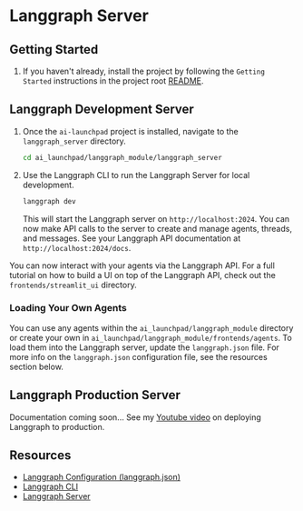 # Langgraph Server

## Getting Started

1. If you haven't already, install the project by following the `Getting Started` instructions in the project root [README](../../../README.md).

## Langgraph Development Server

1. Once the `ai-launchpad` project is installed, navigate to the `langgraph_server` directory.

    ```bash
    cd ai_launchpad/langgraph_module/langgraph_server
    ```

2. Use the Langgraph CLI to run the Langgraph Server for local development.

    ```bash
    langgraph dev
    ```

    This will start the Langgraph server on `http://localhost:2024`. You can now make API calls to the server to create and manage agents, threads, and messages. See your Langgraph API documentation at `http://localhost:2024/docs`.

You can now interact with your agents via the Langgraph API. For a full tutorial on how to build a UI on top of the Langgraph API, check out the `frontends/streamlit_ui` directory.

### Loading Your Own Agents

You can use any agents within the `ai_launchpad/langgraph_module` directory or create your own in `ai_launchpad/langgraph_module/frontends/agents`. To load them into the Langgraph server, update the `langgraph.json` file. For more info on the `langgraph.json` configuration file, see the resources section below.

## Langgraph Production Server

Documentation coming soon... See my [Youtube video](https://youtu.be/xd0oy2FC5g0) on deploying Langgraph to production.

## Resources

- [Langgraph Configuration (langgraph.json)](https://docs.langchain.com/langgraph-platform/application-structure#configuration-file)
- [Langgraph CLI](https://docs.langchain.com/langgraph-platform/cli)
- [Langgraph Server](https://docs.langchain.com/langgraph-platform/langgraph-server)
